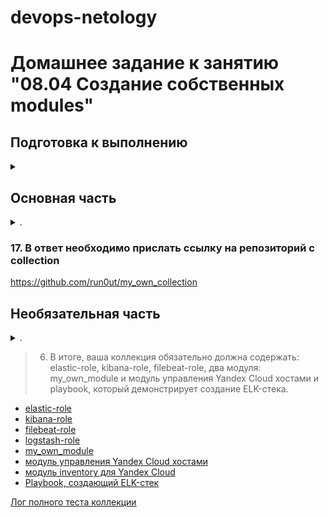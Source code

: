 devops-netology
===============

# Домашнее задание к занятию "08.04 Создание собственных modules"

</details>  

## Подготовка к выполнению

<details><summary></summary>

1. Создайте пустой публичных репозиторий в любом своём проекте: `my_own_collection`
2. Скачайте репозиторий ansible: `git clone https://github.com/ansible/ansible.git` по любому удобному вам пути
3. Зайдите в директорию ansible: `cd ansible`
4. Создайте виртуальное окружение: `python3 -m venv venv`
5. Активируйте виртуальное окружение: `. venv/bin/activate`. Дальнейшие действия производятся только в виртуальном окружении
6. Установите зависимости `pip install -r requirements.txt`
7. Запустить настройку окружения `. hacking/env-setup`
8. Если все шаги прошли успешно - выйти из виртуального окружения `deactivate`
9. Ваше окружение настроено, для того чтобы запустить его, нужно находиться в директории `ansible` и выполнить конструкцию `. venv/bin/activate && . hacking/env-setup`

</details>  

## Основная часть

<details><summary>.</summary>

Наша цель - написать собственный module, который мы можем использовать в своей role, через playbook. Всё это должно быть собрано в виде collection и отправлено в наш репозиторий.

1. В виртуальном окружении создать новый `my_own_module.py` файл
2. Наполнить его содержимым:

    <details><summary>Содержимое под катом</summary>

    ```python
    #!/usr/bin/python

    # Copyright: (c) 2018, Terry Jones <terry.jones@example.org>
    # GNU General Public License v3.0+ (see COPYING or https://www.gnu.org/licenses/gpl-3.0.txt)
    from __future__ import (absolute_import, division, print_function)
    __metaclass__ = type

    DOCUMENTATION = r'''

    module: my_test

    short_description: This is my test module

    # If this is part of a collection, you need to use semantic versioning,
    # i.e. the version is of the form "2.5.0" and not "2.4".
    version_added: "1.0.0"

    description: This is my longer description explaining my test module.

    options:
        name:
            description: This is the message to send to the test module.
            required: true
            type: str
        new:
            description:
                - Control to demo if the result of this module is changed or not.
                - Parameter description can be a list as well.
            required: false
            type: bool
    # Specify this value according to your collection
    # in format of namespace.collection.doc_fragment_name
    extends_documentation_fragment:
        - my_namespace.my_collection.my_doc_fragment_name

    author:
        - Your Name (@yourGitHubHandle)
    '''

    EXAMPLES = r'''
    # Pass in a message
    - name: Test with a message
    my_namespace.my_collection.my_test:
        name: hello world

    # pass in a message and have changed true
    - name: Test with a message and changed output
    my_namespace.my_collection.my_test:
        name: hello world
        new: true

    # fail the module
    - name: Test failure of the module
    my_namespace.my_collection.my_test:
        name: fail me
    '''

    RETURN = r'''
    # These are examples of possible return values, and in general should use other names for return values.
    original_message:
        description: The original name param that was passed in.
        type: str
        returned: always
        sample: 'hello world'
    message:
        description: The output message that the test module generates.
        type: str
        returned: always
        sample: 'goodbye'
    '''

    from ansible.module_utils.basic import AnsibleModule

    def run_module():
        # define available arguments/parameters a user can pass to the module
        module_args = dict(
            name=dict(type='str', required=True),
            new=dict(type='bool', required=False, default=False)
        )

        # seed the result dict in the object
        # we primarily care about changed and state
        # changed is if this module effectively modified the target
        # state will include any data that you want your module to pass back
        # for consumption, for example, in a subsequent task
        result = dict(
            changed=False,
            original_message='',
            message=''
        )

        # the AnsibleModule object will be our abstraction working with Ansible
        # this includes instantiation, a couple of common attr would be the
        # args/params passed to the execution, as well as if the module
        # supports check mode
        module = AnsibleModule(
            argument_spec=module_args,
            supports_check_mode=True
        )

        # if the user is working with this module in only check mode we do not
        # want to make any changes to the environment, just return the current
        # state with no modifications
        if module.check_mode:
            module.exit_json(**result)

        # manipulate or modify the state as needed (this is going to be the
        # part where your module will do what it needs to do)
        result['original_message'] = module.params['name']
        result['message'] = 'goodbye'

        # use whatever logic you need to determine whether or not this module
        # made any modifications to your target
        if module.params['new']:
            result['changed'] = True

        # during the execution of the module, if there is an exception or a
        # conditional state that effectively causes a failure, run
        # AnsibleModule.fail_json() to pass in the message and the result
        if module.params['name'] == 'fail me':
            module.fail_json(msg='You requested this to fail', **result)

        # in the event of a successful module execution, you will want to
        # simple AnsibleModule.exit_json(), passing the key/value results
        module.exit_json(**result)

    def main():
        run_module()

    if __name__ == '__main__':
        main()
    ```
    </details>

    Или возьмите данное наполнение из [статьи](https://docs.ansible.com/ansible/latest/dev_guide/developing_modules_general.html#creating-a-module).

3. Заполните файл в соответствии с требованиями ansible так, чтобы он выполнял основную задачу: module должен создавать текстовый файл на удалённом хосте по пути, определённом в параметре `path`, с содержимым, определённым в параметре `content`.
4. Проверьте module на исполняемость локально.

    ```bash
    $ python -m ansible.modules.my_own_module payload.json

    {"invocation": {"module_args": {"content": "redefine content", "path": "my_test_file.txt"}}, "changed": true}
    $ cat my_test_file.txt
    redefine content
    ```

5. Напишите single task playbook и используйте module в нём.

    ```yml
    ---
    - name: Test module my_own_module
      hosts: localhost
      tasks:
        - name: Testing
          my_own_module:
            path: './my_test_file.txt'
            content: 'Testing playbook content'
    ```

6. Проверьте через playbook на идемпотентность.

    [Лог запуска два раза](media/ansible-idempotence.log)

7. Выйдите из виртуального окружения.
8. Инициализируйте новую collection: `ansible-galaxy collection init my_own_namespace.yandex_cloud_elk`

    ```log
    $ ansible-galaxy collection init netology86.yandex_cloud_elk
    - Collection netology86.yandex_cloud_elk was created successfully
    ```

9. В данную collection перенесите свой module в соответствующую директорию.

    https://github.com/run0ut/my_own_collection/blob/main/plugins/modules/my_own_module.py

10. Single task playbook преобразуйте в single task role и перенесите в collection. У role должны быть default всех параметров module

    https://github.com/run0ut/my_own_collection/tree/main/roles/netology86-role

11. Создайте playbook для использования этой role.

    [playbook.yml](playbook-to-use-role/playbook.yml)

12. Заполните всю документацию по collection, выложите в свой репозиторий, поставьте тег `1.0.0` на этот коммит.

    - Документация
        - https://github.com/run0ut/my_own_collection/blob/main/README.md
        - https://github.com/run0ut/my_own_collection/blob/main/roles/netology86-role/README.md
    - Релиз 
        - https://github.com/run0ut/my_own_collection/releases/tag/1.0.0

13. Создайте .tar.gz этой collection: `ansible-galaxy collection build` в корневой директории collection.

    ```bash
    $ ansible-galaxy collection build
    Created collection for netology86.yandex_cloud_elk at /home/sergey/git/netology86/yandex_cloud_elk/netology86-yandex_cloud_elk-1.0.0.tar.gz
    ```

14. Создайте ещё одну директорию любого наименования, перенесите туда single task playbook и архив c collection.

    [playbook.yml](netology86-test-collection/playbook.yml)

    ```bash
    mkdir ../netology86-test-collection
    mv netology86-yandex_cloud_elk-1.0.0.tar.gz ../nnetology86-test-collection/
    mv ../ansible/test_my_own_module.yml ../netology86-test-collection/playbook.yml
    ```

15. Установите collection из локального архива: `ansible-galaxy collection install <archivename>.tar.gz`

    ```log
    $ ansible-galaxy collection install netology86-yandex_cloud_elk-1.0.0.tar.gz
    Starting galaxy collection install process
    Process install dependency map
    Starting collection install process
    Installing 'netology86.yandex_cloud_elk:1.0.0' to '/home/sergey/.ansible/collections/ansible_collections/netology86/yandex_cloud_elk'
    netology86.yandex_cloud_elk:1.0.0 was installed successfully
    ```

16. Запустите playbook, убедитесь, что он работает.

    [Лог теста коллекции](media/ansible-test-collection.log)

17. В ответ необходимо прислать ссылку на репозиторий с collection

    https://github.com/run0ut/my_own_collection

</details>  

### 17. В ответ необходимо прислать ссылку на репозиторий с collection

https://github.com/run0ut/my_own_collection

## Необязательная часть

<details><summary>.</summary>

1. Реализуйте свой собственный модуль для создания хостов в Yandex Cloud.

    https://github.com/run0ut/my_own_collection/blob/main/plugins/modules/yc_create_instance.py

2. Модуль может (и должен) иметь зависимость от `yc`, основной функционал: создание ВМ с нужным сайзингом на основе нужной ОС. Дополнительные модули по созданию кластеров Clickhouse, MySQL и прочего реализовывать не надо, достаточно простейшего создания ВМ.

    https://github.com/run0ut/my_own_collection/blob/main/plugins/inventory/yc_inventory.py 

3. Модуль может формировать динамическое inventory, но данная часть не является обязательной, достаточно, чтобы он делал хосты с указанной спецификацией в YAML.

    Модуль формирует динамическое inventory:

    ```bash
    $ cat yc_inventory.yml
    plugin: yc_inventory
    ```

    ```json
    $ ansible-inventory -i yc_inventory.yml --list
    [DEPRECATION WARNING]: Ansible will require Python 3.8 or newer on the controller starting with Ansible 2.12. Current version: 3.7.3 (default, Jan 22 2021, 20:04:44) [GCC 8.3.0]. This feature will be removed
    from ansible-core in version 2.12. Deprecation warnings can be disabled by setting deprecation_warnings=False in ansible.cfg.
    {
        "_meta": {
            "hostvars": {
                "test-instance": {
                    "ansible_host": "51.250.10.65"
                }
            }
        },
        "all": {
            "children": [
                "ungrouped",
                "yacloud"
            ]
        },
        "yacloud": {
            "hosts": [
                "test-instance"
            ]
        }
    }
    ```

4. Протестируйте модуль на идемпотентность, исполнимость. При успехе - добавьте данный модуль в свою коллекцию.

    [Лог теста идемпотентности модуля](media/ansible-yc-module-idempotence.log)

5. Измените playbook так, чтобы он умел создавать инфраструктуру под inventory, а после устанавливал весь ваш стек ELK на нужные хосты и настраивал его.

    [Playbook, создающий ELK-стек](https://github.com/run0ut/devops-netology/blob/main/03-mnt-homeworks/08-ansible-06-module/netology86-test-collection/playbook_with_dynamic_inventory.yml)

    [Лог полного теста коллекции](media/ansible-yc-modules.log)

6. В итоге, ваша коллекция обязательно должна содержать: elastic-role, kibana-role, filebeat-role, два модуля: my_own_module и модуль управления Yandex Cloud хостами и playbook, который демонстрирует создание ELK-стека.

</details>

> 6. В итоге, ваша коллекция обязательно должна содержать: elastic-role, kibana-role, filebeat-role, два модуля: my_own_module и модуль управления Yandex Cloud хостами и playbook, который демонстрирует создание ELK-стека.

- [elastic-role](https://github.com/run0ut/my_own_collection/tree/main/roles/elastic-role)
- [kibana-role](https://github.com/run0ut/my_own_collection/tree/main/roles/kibana-role)
- [filebeat-role](https://github.com/run0ut/my_own_collection/tree/main/roles/filebeat-role)
- [logstash-role](https://github.com/run0ut/my_own_collection/tree/main/roles/logstash-role)
- [my_own_module](https://github.com/run0ut/my_own_collection/blob/main/plugins/modules/my_own_module.py)
- [модуль управления Yandex Cloud хостами](https://github.com/run0ut/my_own_collection/blob/main/plugins/modules/yc_create_instance.py)
- [модуль inventory для Yandex Cloud](https://github.com/run0ut/my_own_collection/blob/main/plugins/inventory/yc_inventory.py)
- [Playbook, создающий ELK-стек](https://github.com/run0ut/devops-netology/blob/main/03-mnt-homeworks/08-ansible-06-module/netology86-test-collection/playbook_with_dynamic_inventory.yml)

[Лог полного теста коллекции](media/ansible-yc-modules.log)
